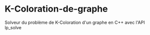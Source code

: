 # K-Coloration-de-graphe
Solveur du problème de K-Coloration d'un graphe en C++ avec l'API lp_solve
